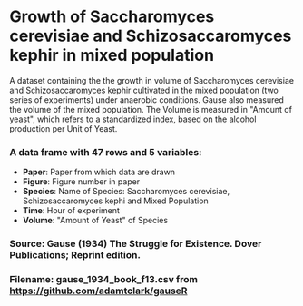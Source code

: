 # Growth of Saccharomyces cerevisiae and Schizosaccaromyces kephir in mixed population

A dataset containing the the  growth  in  volume  of  Saccharomyces cerevisiae and Schizosaccaromyces  kephir cultivated 
in  the  mixed  population (two  series  of  experiments) under anaerobic conditions. Gause also measured the volume of 
the mixed population. The Volume is measured in "Amount of yeast", which refers to a standardized index, 
based on the alcohol production per Unit of Yeast.

### A data frame with 47 rows and 5 variables:

- **Paper**: Paper from which data are drawn
- **Figure**: Figure number in paper
- **Species**: Name of Species: Saccharomyces cerevisiae, Schizosaccaromyces kephi and Mixed Population
- **Time**: Hour of experiment
- **Volume**: "Amount of Yeast" of Species

### Source: Gause (1934) The Struggle for Existence. Dover Publications; Reprint edition.
### Filename: gause_1934_book_f13.csv from https://github.com/adamtclark/gauseR